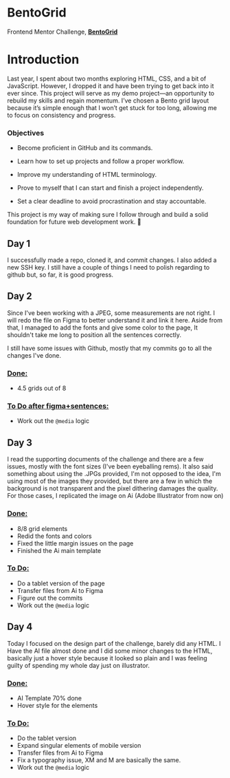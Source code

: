 # BentoGrid
Frontend Mentor Challenge, [**BentoGrid**](https://www.frontendmentor.io/challenges/bento-grid-RMydElrlOj)

# Introduction

Last year, I spent about two months exploring HTML, CSS, and a bit of JavaScript. However, I dropped it and have been trying to get back into it ever since. This project will serve as my demo project—an opportunity to rebuild my skills and regain momentum. I’ve chosen a Bento grid layout because it’s simple enough that I won’t get stuck for too long, allowing me to focus on consistency and progress.

### Objectives

- Become proficient in GitHub and its commands.

- Learn how to set up projects and follow a proper workflow.

- Improve my understanding of HTML terminology.

- Prove to myself that I can start and finish a project independently.

- Set a clear deadline to avoid procrastination and stay accountable.

This project is my way of making sure I follow through and build a solid foundation for future web development work. 🚀

## Day 1

I successfully made a repo, cloned it, and commit changes. I also added a new SSH key. I still have a couple of things I need to polish regarding to github but, so far, it is good progress.

## Day 2

Since I've been working with a JPEG, some measurements are not right. I will redo the file on Figma to better understand it and link it here. Aside from that, I managed to add the fonts and give some color to the page, It shouldn't take me long to position all the sentences correctly.

I still have some issues with Github, mostly that my commits go to all the changes I've done.

### <ins>Done:</ins>
- 4.5 grids out of 8

### <ins>To Do after figma+sentences:</ins>
- Work out the `@media` logic

## Day 3

I read the supporting documents of the challenge and there are a few issues, mostly with the font sizes (I've been eyeballing rems). It also said something about using the .JPGs provided, I'm not opposed to the idea, I'm using most of the images they provided, but there are a few in which the background is not transparent and the pixel dithering damages the quality. For those cases, I replicated the image on Ai (Adobe Illustrator from now on)

### <ins>Done:</ins>
- 8/8 grid elements
- Redid the fonts and colors
- Fixed the little margin issues on the page
- Finished the Ai main template

### <ins>To Do:</ins>
- Do a tablet version of the page
- Transfer files from Ai to Figma
- Figure out the commits
- Work out the `@media` logic

## Day 4

Today I focused on the design part of the challenge, barely did any HTML. I Have the AI file almost done and I did some minor changes to the HTML, basically just a hover style because it looked so plain and I was feeling guilty of spending my whole day just on illustrator.

### <ins>Done:</ins>
- AI Template 70% done
- Hover style for the elements

### <ins>To Do:</ins>
- Do the tablet version
- Expand singular elements of mobile version
- Transfer files from Ai to Figma
- Fix a typography issue, XM and M are basically the same.
- Work out the `@media` logic
